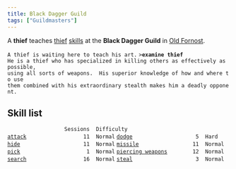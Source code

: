 ```yaml
---
title: Black Dagger Guild
tags: ["Guildmasters"]
---
```

A **thief** teaches [thief](thief "wikilink") [skills](skill "wikilink")
at the **Black Dagger Guild** in [Old Fornost](Old_Fornost "wikilink").

`A thief is waiting here to teach his art.`
`>`**`examine thief`**
`He is a thief who has specialized in killing others as effectively as possible,`
`using all sorts of weapons.  His superior knowledge of how and where to use`
`them combined with his extraordinary stealth makes him a deadly opponent.`

## Skill list

`                  Sessions  Difficulty`
[`attack`](attack "wikilink")`                  11  Normal`
[`dodge`](dodge "wikilink")`                    5  Hard`
[`hide`](hide "wikilink")`                    11  Normal`
[`missile`](missile "wikilink")`                 11  Normal`
[`pick`](pick "wikilink")`                     1  Normal`
[`piercing weapons`](piercing_weapons "wikilink")`        12  Normal`
[`search`](search "wikilink")`                  16  Normal`
[`steal`](steal "wikilink")`                    3  Normal`
